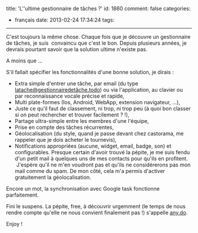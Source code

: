 title: 'L''ultime gestionnaire de tâches ?'
id: 1860
comment: false
categories:
  - français
date: 2013-02-24 17:34:24
tags:
---

C'est toujours la même chose. Chaque fois que je découvre un gestionnaire de tâches, je suis  convaincu que c'est le bon. Depuis plusieurs années, je devrais pourtant savoir que la solution ultime n'existe pas.

A moins que ...

S'il fallait spécifier les fonctionnalités d'une bonne solution, je dirais :

*   <span style="line-height: 13px;">Extra sim</span><span style="line-height: 13px;">ple d'entrer une tâche, par email (du type latache@gestionnairedetâche.todo) ou via l'application, au clavier ou par reconnaissance vocale précise et rapide,</span>
*   Multi plate-formes (Ios, Android, WebApp, extension navigateur, ...),
*   Juste ce qu'il faut de classement, ni trop, ni trop peu (à quoi bon classer si on peut rechercher et trouver facilement ? !),
*   Partage ultra-simple entre les membres d'une l'équipe,
*   Prise en compte des tâches récurrentes,
*   Géolocalisation (du style, quand je passe devant chez castorama, me rappeler que je dois acheter le tournevis),
*   Notifications appropriées (aucune, widget, email, badge, son) et configurables.
Presque certain d'avoir trouvé la pépite, je me suis fendu d'un petit mail à quelques uns de mes contacts pour qu'ils en profitent.  J'espère qu'il ne m'en voudront pas et qu'ils ne considérerons pas mon mail comme du spam. De mon côté, cela m'a permis d'activer gratuitement la géolocalisation.

Encore un mot, la synchronisation avec Google task fonctionne parfaitement.

Fini le suspens. La pépite, free, à découvrir urgemment (le temps de nous rendre compte qu'elle ne nous convient finalement pas !) s'appelle [any.do](http://www.any.do/ "La pépite").

Enjoy !

<!--cforms name="Vérification"-->